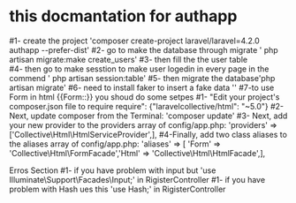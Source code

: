 # this  docmantation  for  authapp
#1- create  the  project  'composer  create-project laravel/laravel=4.2.0 authapp --prefer-dist'
#2- go  to  make  the database through migrate ' php  artisan migrate:make create_users'
#3- then  fill  the the  user table  
#4- then go  to  make  sesstion to  make  user  logedin  in every page in the commend ' php          artisan   session:table'
#5-  then  migrate  the database'php artisan migrate'
#6- need to  install  faker  to insert  a fake data  ''
#7-to use  Form  in  html {{Form::}} you  shoud  do some  setpes 
   #1- "Edit your project's composer.json file to require   require": {"laravelcollective/html": "~5.0"}
   #2- Next, update composer from the Terminal: 'composer update'
   #3- Next, add your new provider to the providers array of config/app.php: 'providers' =>           ['Collective\Html\HtmlServiceProvider',],
   #4-Finally, add two class aliases to the aliases array of config/app.php: 'aliases' => [ 'Form' => 'Collective\Html\FormFacade','Html' => 'Collective\Html\HtmlFacade',],





Erros  Section 
#1- if you  have  problem  with input  but  'use Illuminate\Support\Facades\Input;'  in RigisterController 
#1- if you  have  problem  with Hash ues  this  'use Hash;' in RigisterController 